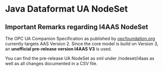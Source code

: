 # Java Dataformat UA NodeSet

## Important Remarks regarding I4AAS NodeSet

The OPC UA Companion Specification as published by [opcfoundation.org](https://opcfoundation.org/developer-tools/specifications-opc-ua-information-models/opc-ua-for-i4-asset-administration-shell/) currently targets AAS Version 2. Since the core model is build on Version 3, an **unofficial pre-release version I4AAS V3** is used.

You can find the pre-release UA NodeSet as xml under /nodeset/i4aas as well as all changes documented in a CSV file.


